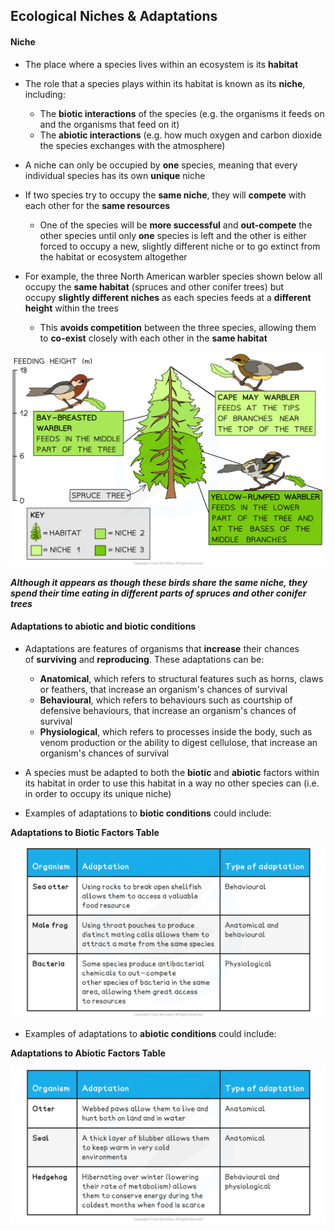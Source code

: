 Ecological Niches & Adaptations
-------------------------------

#### Niche

* The place where a species lives within an ecosystem is its <b>habitat</b>
* The role that a species plays within its habitat is known as its <b>niche</b>, including:

  + The <b>biotic interactions</b> of the species (e.g. the organisms it feeds on and the organisms that feed on it)
  + The <b>abiotic interactions</b> (e.g. how much oxygen and carbon dioxide the species exchanges with the atmosphere)
* A niche can only be occupied by <b>one</b> species, meaning that every individual species has its own <b>unique</b> niche
* If two species try to occupy the <b>same niche</b>, they will <b>compete</b> with each other for the <b>same resources</b>

  + One of the species will be <b>more successful</b> and <b>out-compete</b> the other species until only <b>one</b> species is left and the other is either forced to occupy a new, slightly different niche or to go extinct from the habitat or ecosystem altogether
* For example, the three North American warbler species shown below all occupy the <b>same habitat</b> (spruces and other conifer trees) but occupy <b>slightly different niches</b> as each species feeds at a <b>different height</b> within the trees

  + This <b>avoids competition</b> between the three species, allowing them to <b>co-exist</b> closely with each other in the <b>same habitat</b>

![Warbler niches (1)](Warbler-niches-1.png)

<i><b>Although it appears as though these birds share the same niche, they spend their time eating in different parts of spruces and other conifer trees</b></i>

#### Adaptations to abiotic and biotic conditions

* Adaptations are features of organisms that <b>increase</b> their chances of <b>surviving</b> and <b>reproducing</b>. These adaptations can be:

  + <b>Anatomical</b>, which refers to structural features such as horns, claws or feathers, that increase an organism's chances of survival
  + <b>Behavioural</b>, which refers to behaviours such as courtship of defensive behaviours, that increase an organism's chances of survival
  + <b>Physiological</b>, which refers to processes inside the body, such as venom production or the ability to digest cellulose, that increase an organism's chances of survival
* A species must be adapted to both the <b>biotic</b> and <b>abiotic</b> factors within its habitat in order to use this habitat in a way no other species can (i.e. in order to occupy its unique niche)
* Examples of adaptations to <b>biotic conditions</b> could include:

<b>Adaptations to Biotic Factors Table</b>

![Adaptations to biotic conditions](Adaptations-to-biotic-conditions.png)

* Examples of adaptations to <b>abiotic conditions</b> could include:

<b>Adaptations to Abiotic Factors Table</b>

![Adaptations to abiotic conditions](Adaptations-to-abiotic-conditions.png)